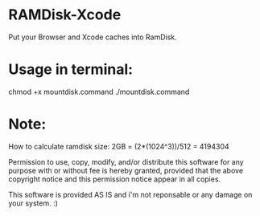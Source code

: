 RAMDisk-Xcode
=============

Put your Browser and Xcode caches into RamDisk.

<h1>Usage in terminal:</h1>
chmod +x mountdisk.command
./mountdisk.command

<h1>Note:</h1>
How to calculate ramdisk size:
2GB = (2*(1024^3))/512 = 4194304

Permission to use, copy, modify, and/or distribute this software for any
purpose with or without fee is hereby granted, provided that the above
copyright notice and this permission notice appear in all copies.

This software is provided AS IS and i'm not reponsable or any damage on your system. :)
